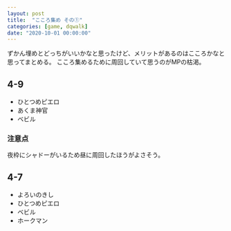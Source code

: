 ```yaml
---
layout: post
title:  "こころ集め その①"
categories: [game, dqwalk]
date: "2020-10-01 00:00:00"
---
```


ずかん埋めとどっちがいいかなと思ったけど、メリットがあるのはこころかなと思ってまとめる。
こころ集めるために周回していて思うのがMPの枯渇。

## 4-9
- ひとつめピエロ
- あくま神官
- ベビル
### 注意点
夜枠にシャドーがいるため昼に周回したほうがよさそう。
## 4-7
- よろいのきし
- ひとつめピエロ
- ベビル
- ホークマン

